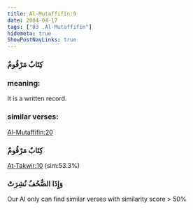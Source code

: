 ```yaml
---
title: Al-Mutaffifin:9
date: 2004-04-17
tags: ["83 .Al-Mutaffifin"]
hidemeta: true 
ShowPostNavLinks: true 
---
```

### كِتَابٌ مَرْقُومٌ
### meaning: 
It is a written record.
### similar verses: 

[Al-Mutaffifin:20](/83/20)

### كِتَابٌ مَرْقُومٌ

[At-Takwir:10](/81/10) (sim:53.3%)

### وَإِذَا الصُّحُفُ نُشِرَتْ

Our AI only can find similar verses with similarity score > 50% 


